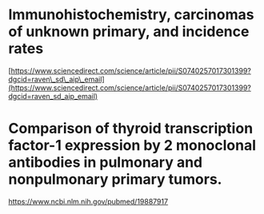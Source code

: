 # Immunohistochemistry, carcinomas of unknown primary, and incidence rates

[https://www.sciencedirect.com/science/article/pii/S0740257017301399?dgcid=raven\_sd\_aip\_email](https://www.sciencedirect.com/science/article/pii/S0740257017301399?dgcid=raven_sd_aip_email)

# Comparison of thyroid transcription factor-1 expression by 2 monoclonal antibodies in pulmonary and nonpulmonary primary tumors.

https://www.ncbi.nlm.nih.gov/pubmed/19887917







